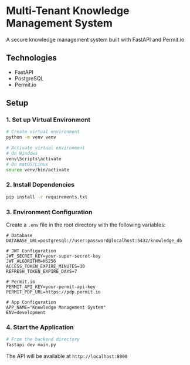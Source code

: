 # Multi-Tenant Knowledge Management System

A secure knowledge management system built with FastAPI and Permit.io

## Technologies

- FastAPI
- PostgreSQL
- Permit.io

## Setup

### 1. Set up Virtual Environment

```bash
# Create virtual environment
python -m venv venv

# Activate virtual environment
# On Windows
venv\Scripts\activate
# On macOS/Linux
source venv/bin/activate
```

### 2. Install Dependencies

```bash
pip install -r requirements.txt
```

### 3. Environment Configuration

Create a `.env` file in the root directory with the following variables:

```env
# Database
DATABASE_URL=postgresql://user:password@localhost:5432/knowledge_db

# JWT Configuration
JWT_SECRET_KEY=your-super-secret-key
JWT_ALGORITHM=HS256
ACCESS_TOKEN_EXPIRE_MINUTES=30
REFRESH_TOKEN_EXPIRE_DAYS=7

# Permit.io
PERMIT_API_KEY=your-permit-api-key
PERMIT_PDP_URL=https://pdp.permit.io

# App Configuration
APP_NAME="Knowledge Management System"
ENV=development
```

### 4. Start the Application

```bash
# From the backend directory
fastapi dev main.py
```

The API will be available at `http://localhost:8000`
